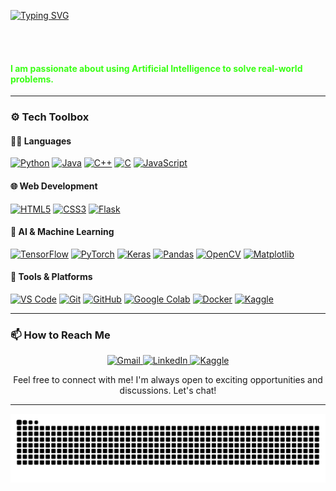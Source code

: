 <meta name="description" content="Zeeshan's GitHub profile in neon green color">

<!-- Typing Animation -->
[![Typing SVG](https://readme-typing-svg.herokuapp.com?color=9EFF00&size=35&center=true&vCenter=true&width=1000&lines=Hi%2C+I'm+zeeshan;I'm+an+aspiring+AI+engineer;welcome!++%E3%83%84)](https://git.io/typing-svg)

<br><br>

#### <span style="color:#39FF14">I am passionate about using Artificial Intelligence to solve real-world problems.</span>

---

### ⚙️ Tech Toolbox

#### 👨‍💻 Languages  
<a href="#"><img height="30" src="https://cdn.jsdelivr.net/gh/devicons/devicon/icons/python/python-original.svg" alt="Python"/></a>
<a href="#"><img height="30" src="https://cdn.jsdelivr.net/gh/devicons/devicon/icons/java/java-original.svg" alt="Java"/></a>
<a href="#"><img height="30" src="https://cdn.jsdelivr.net/gh/devicons/devicon/icons/cplusplus/cplusplus-original.svg" alt="C++"/></a>
<a href="#"><img height="30" src="https://cdn.jsdelivr.net/gh/devicons/devicon/icons/c/c-original.svg" alt="C"/></a>
<a href="#"><img height="30" src="https://cdn.jsdelivr.net/gh/devicons/devicon/icons/javascript/javascript-original.svg" alt="JavaScript"/></a>

#### 🌐 Web Development  
<a href="#"><img height="30" src="https://cdn.jsdelivr.net/gh/devicons/devicon/icons/html5/html5-original.svg" alt="HTML5"/></a>
<a href="#"><img height="30" src="https://cdn.jsdelivr.net/gh/devicons/devicon/icons/css3/css3-original.svg" alt="CSS3"/></a>
<a href="#"><img height="30" src="https://cdn.jsdelivr.net/gh/devicons/devicon/icons/flask/flask-original.svg" alt="Flask"/></a>

#### 🤖 AI & Machine Learning  
<a href="#"><img height="30" src="https://cdn.jsdelivr.net/gh/devicons/devicon/icons/tensorflow/tensorflow-original.svg" alt="TensorFlow"/></a>
<a href="#"><img height="30" src="https://cdn.jsdelivr.net/gh/devicons/devicon/icons/pytorch/pytorch-original.svg" alt="PyTorch"/></a>
<a href="#"><img height="30" src="https://cdn.jsdelivr.net/gh/devicons/devicon/icons/keras/keras-original.svg" alt="Keras"/></a>
<a href="#"><img height="30" src="https://cdn.jsdelivr.net/gh/devicons/devicon/icons/pandas/pandas-original.svg" alt="Pandas"/></a>
<a href="#"><img height="30" src="https://cdn.jsdelivr.net/gh/devicons/devicon/icons/opencv/opencv-original.svg" alt="OpenCV"/></a>
<a href="#"><img height="30" src="https://cdn.jsdelivr.net/gh/devicons/devicon/icons/matplotlib/matplotlib-original.svg" alt="Matplotlib"/></a>

#### 🧰 Tools & Platforms  
<a href="#"><img height="30" src="https://cdn.jsdelivr.net/gh/devicons/devicon/icons/vscode/vscode-original.svg" alt="VS Code"/></a>
<a href="#"><img height="30" src="https://cdn.jsdelivr.net/gh/devicons/devicon/icons/git/git-original.svg" alt="Git"/></a>
<a href="#"><img height="30" src="https://cdn.jsdelivr.net/gh/devicons/devicon/icons/github/github-original.svg" alt="GitHub"/></a>
<a href="#"><img height="30" src="https://cdn.jsdelivr.net/gh/devicons/devicon/icons/google/google-original.svg" alt="Google Colab"/></a>
<a href="#"><img height="30" src="https://cdn.jsdelivr.net/gh/devicons/devicon/icons/docker/docker-original.svg" alt="Docker"/></a>
<a href="#"><img height="30" src="https://cdn.jsdelivr.net/gh/devicons/devicon/icons/kaggle/kaggle-original.svg" alt="Kaggle"/></a>

---

### 📫 How to Reach Me

<p align="center">
  <a href="mailto:zawan.bese24seecs@seecs.edu.pk">
    <img src="https://img.shields.io/badge/Gmail-D14836?style=for-the-badge&logo=gmail&logoColor=white" alt="Gmail">
  </a>
  <a href="https://www.linkedin.com/in/zeeshanhxider/">
    <img src="https://img.shields.io/badge/LinkedIn-0077B5?style=for-the-badge&logo=linkedin&logoColor=white" alt="LinkedIn">
  </a>
  <a href="https://www.kaggle.com/zeeshanhxider">
    <img src="https://img.shields.io/badge/Kaggle-20BEFF?style=for-the-badge&logo=kaggle&logoColor=white" alt="Kaggle">
  </a>
</p>

<p align="center">
  Feel free to connect with me! I'm always open to exciting opportunities and discussions. Let's chat! 
</p>

---

<!-- Snake Animation -->
<p align="center">
  <img src="https://raw.githubusercontent.com/zeeshanhxider/zeeshanhxider/output/github-snake.svg" alt="snake animation" />
</p>
